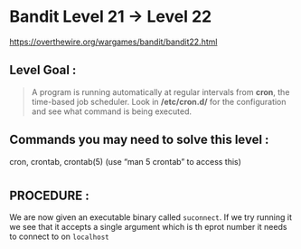 # Bandit Level 21 -> Level 22 #

https://overthewire.org/wargames/bandit/bandit22.html

## Level Goal : ##
>A program is running automatically at regular intervals from **cron**, the time-based job scheduler. Look in **/etc/cron.d/** for the configuration and see what command is being executed.


## Commands you may need to solve this level : ##
cron, crontab, crontab(5) (use “man 5 crontab” to access this)


#  
## PROCEDURE : ##

We are now given an executable binary called `suconnect`.  If we try running it we see that it accepts a single argument which is th eprot number it needs to connect to on `localhost`

